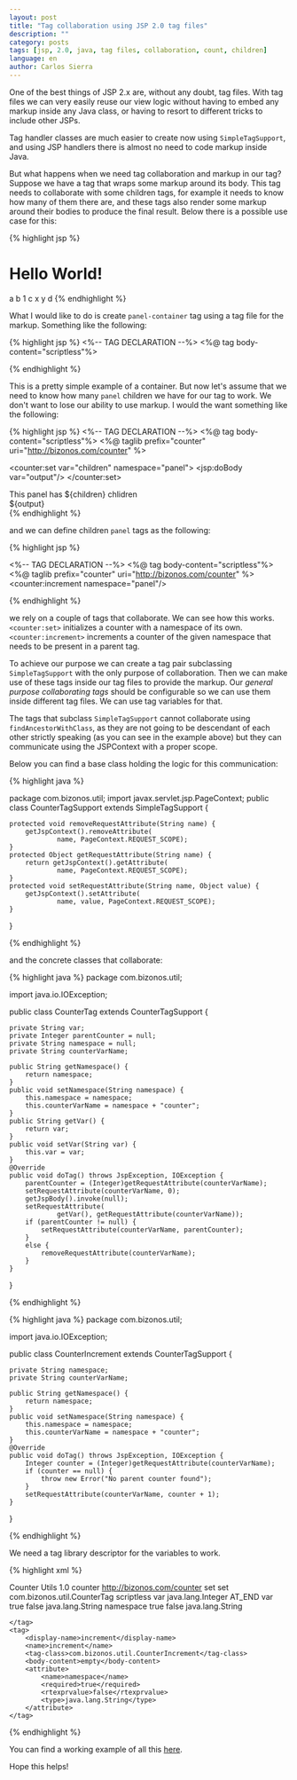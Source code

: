 ```yaml
---
layout: post
title: "Tag collaboration using JSP 2.0 tag files"
description: ""
category: posts
tags: [jsp, 2.0, java, tag files, collaboration, count, children]
language: en
author: Carlos Sierra
---
```


One of the best things of JSP 2.x are, without any doubt, tag files. With tag files we can very easily reuse our view logic without having to embed any markup inside any Java class, or having to resort to different tricks to include other JSPs.

Tag handler classes are much easier to create now using `SimpleTagSupport`, and using JSP handlers there is almost no need to code markup inside Java. 

But what happens when we need tag collaboration and markup in our tag? Suppose we have a tag that wraps some markup around its body. This tag needs to collaborate with some children tags, for example it needs to know how many of them there are, and these tags also render some markup around their bodies to produce the final result. Below there is a possible use case for this:

{% highlight jsp %}
<body>
    <h1>Hello World!</h1>
    <bizonos:panel-container>
        <bizonos:panel>a</bizonos:panel>
        <bizonos:panel>b</bizonos:panel>
        <bizonos:panel>
            <bizonos:panel-container>
                <bizonos:panel>1</bizonos:panel>
            </bizonos:panel-container>
        </bizonos:panel>
        <bizonos:panel>c</bizonos:panel>
        <bizonos:panel>
            <bizonos:panel-container>
                <bizonos:panel>x</bizonos:panel>
                <bizonos:panel>y</bizonos:panel>
            </bizonos:panel-container>
        </bizonos:panel>
        <bizonos:panel>d</bizonos:panel>
    </bizonos:panel-container>
</body>
{% endhighlight %} 

What I would like to do is create `panel-container` tag using a tag file for the markup. Something like the following:

{% highlight jsp %}
<%-- TAG DECLARATION --%>
<%@ tag body-content="scriptless"%>

<div class="panel-container">
    <jsp:doBody var="output"/>
</div>
{% endhighlight %} 

This is a pretty simple example of a container. But now let's assume that we need to know how many `panel` children we have for our tag to work. We don't want to lose our ability to use markup. I would the want something like the following:

{% highlight jsp %}
<%-- TAG DECLARATION --%>
<%@ tag body-content="scriptless"%>
<%@ taglib prefix="counter" uri="http://bizonos.com/counter" %>

<counter:set var="children" namespace="panel">
    <jsp:doBody var="output"/>
</counter:set>

<div class="panel-container">
    <div>This panel has <span>${children}</span> chlidren</div>
    ${output}
</div>
{% endhighlight %} 

and we can define children `panel` tags as the following:

{% highlight jsp %}

<%-- TAG DECLARATION --%>
<%@ tag body-content="scriptless"%>
<%@ taglib prefix="counter" uri="http://bizonos.com/counter" %>
<counter:increment namespace="panel"/>
<div class="panel">
    <jsp:doBody/>
</div>

{% endhighlight %} 

we rely on a couple of tags that collaborate. We can see how this works. `<counter:set>` initializes a counter with a namespace of its own. `<counter:increment>` increments a counter of the given namespace that needs to be present in a parent tag.

To achieve our purpose we can create a tag pair subclassing `SimpleTagSupport` with the only purpose of collaboration. Then we can make use of these tags inside our tag files to provide the markup. Our _general purpose collaborating tags_ should be configurable so we can use them inside different tag files. We can use tag variables for that. 

The tags that subclass `SimpleTagSupport` cannot collaborate using `findAncestorWithClass`, as they are not going to be descendant of each other strictly speaking (as you can see in the example above) but they can communicate using the JSPContext with a proper scope. 

Below you can find a base class holding the logic for this communication:

{% highlight java %}

package com.bizonos.util;
import javax.servlet.jsp.PageContext;
public class CounterTagSupport extends SimpleTagSupport {

    protected void removeRequestAttribute(String name) {
        getJspContext().removeAttribute(
                name, PageContext.REQUEST_SCOPE);
    }
    protected Object getRequestAttribute(String name) {
        return getJspContext().getAttribute(
                name, PageContext.REQUEST_SCOPE);
    }
    protected void setRequestAttribute(String name, Object value) {
        getJspContext().setAttribute(
                name, value, PageContext.REQUEST_SCOPE);
    }
}

{% endhighlight %}

and the concrete classes that collaborate:


{% highlight java %}
package com.bizonos.util;

import java.io.IOException;

public class CounterTag extends CounterTagSupport {
    
    private String var;
    private Integer parentCounter = null;
    private String namespace = null;
    private String counterVarName;
    
    public String getNamespace() {
        return namespace;
    }
    public void setNamespace(String namespace) {
        this.namespace = namespace;
        this.counterVarName = namespace + "counter";
    }
    public String getVar() {
        return var;
    }
    public void setVar(String var) {
        this.var = var;
    }
    @Override
    public void doTag() throws JspException, IOException {
        parentCounter = (Integer)getRequestAttribute(counterVarName);
        setRequestAttribute(counterVarName, 0);
        getJspBody().invoke(null);
        setRequestAttribute(
                getVar(), getRequestAttribute(counterVarName));
        if (parentCounter != null) {
            setRequestAttribute(counterVarName, parentCounter);
        }
        else {
            removeRequestAttribute(counterVarName);
        }
    }
}

{% endhighlight %}

{% highlight java %}
package com.bizonos.util;

import java.io.IOException;

public class CounterIncrement extends CounterTagSupport {
    
    private String namespace;
    private String counterVarName;
    
    public String getNamespace() {
        return namespace;
    }
    public void setNamespace(String namespace) {
        this.namespace = namespace;
        this.counterVarName = namespace + "counter";
    }
    @Override
    public void doTag() throws JspException, IOException {
        Integer counter = (Integer)getRequestAttribute(counterVarName);
        if (counter == null) {
            throw new Error("No parent counter found");
        }
        setRequestAttribute(counterVarName, counter + 1);
    }
}

{% endhighlight %}

We need a tag library descriptor for the variables to work.

{% highlight xml %}

<?xml version="1.0" encoding="UTF-8"?>
<taglib 
xmlns:xsi="http://www.w3.org/2001/XMLSchema-instance" 
xmlns="http://java.sun.com/xml/ns/javaee"
xsi:schemaLocation="http://java.sun.com/xml/ns/javaee http://java.sun.com/xml/ns/javaee/web-jsptaglibrary_2_1.xsd" version="2.1">
    <display-name>Counter Utils</display-name>
    <tlib-version>1.0</tlib-version>
    <short-name>counter</short-name>
    <uri>http://bizonos.com/counter</uri>
    <tag>
        <display-name>set</display-name>
        <name>set</name>
        <tag-class>com.bizonos.util.CounterTag</tag-class>
        <body-content>scriptless</body-content>
        <variable>
            <name-from-attribute>var</name-from-attribute>
            <variable-class>java.lang.Integer</variable-class>
            <scope>AT_END</scope>
        </variable>
        <attribute>
            <name>var</name>
            <required>true</required>
            <rtexprvalue>false</rtexprvalue>
            <type>java.lang.String</type>
        </attribute>
        <attribute>
            <name>namespace</name>
            <required>true</required>
            <rtexprvalue>false</rtexprvalue>
            <type>java.lang.String</type>
        </attribute>
        
    </tag>
    <tag>
        <display-name>increment</display-name>
        <name>increment</name>
        <tag-class>com.bizonos.util.CounterIncrement</tag-class>
        <body-content>empty</body-content>
        <attribute>
            <name>namespace</name>
            <required>true</required>
            <rtexprvalue>false</rtexprvalue>
            <type>java.lang.String</type>
        </attribute>
    </tag>
</taglib>

{% endhighlight %}

You can find a working example of all this [here](https://github.com/csierra/JSP-2.0-children-counter).

Hope this helps!
